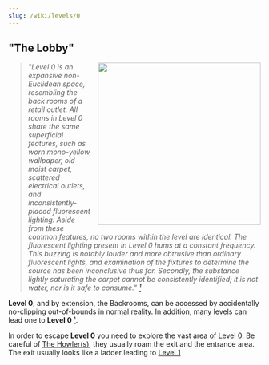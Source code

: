 ```yaml
---
slug: /wiki/levels/0
---
```


## "The Lobby"
<div style="float:right; margin: 0px 0px 10px 10px">
 <img align="right" width= 325 src="https://github.com/DavidJoacaRo/Budget-Docs/assets/32200281/141da79f-e22e-4a48-9684-687df7b51d18"/>
</div>

> *"Level 0 is an expansive non-Euclidean space, resembling the back rooms of a retail outlet. All rooms in Level 0 share the same superficial features, such as worn mono-yellow wallpaper, old moist carpet, scattered electrical outlets, and inconsistently-placed fluorescent lighting. Aside from these common features, no two rooms within the level are identical.
The fluorescent lighting present in Level 0 hums at a constant frequency. This buzzing is notably louder and more obtrusive than ordinary fluorescent lights, and examination of the fixtures to determine the source has been inconclusive thus far. Secondly, the substance lightly saturating the carpet cannot be consistently identified; it is not water, nor is it safe to consume." [¹]*

[¹]: https://backrooms.fandom.com/wiki/Level_0


**Level 0**, and by extension, the Backrooms, can be accessed by accidentally no-clipping out-of-bounds in normal reality. In addition, many levels can lead one to **Level 0** [¹].

In order to escape **Level 0** you need to explore the vast area of Level 0. Be careful of [The Howler(s)](/wiki/entities#the-howler), they usually roam the exit and the entrance area. The exit usually looks like a ladder leading to [Level 1](/wiki/levels/1)